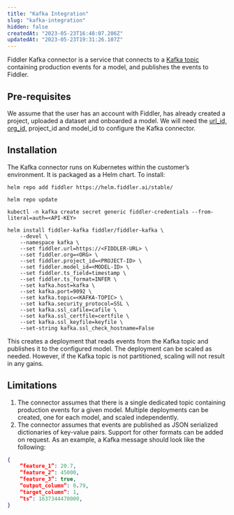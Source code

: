 ```yaml
---
title: "Kafka Integration"
slug: "kafka-integration"
hidden: false
createdAt: "2023-05-23T16:48:07.206Z"
updatedAt: "2023-05-23T19:31:26.107Z"
---
```

Fiddler Kafka connector is a service that connects to a [Kafka topic](https://kafka.apache.org/documentation/#intro_concepts_and_terms) containing production events for a model, and publishes the events to Fiddler.

## Pre-requisites

We assume that the user has an account with Fiddler, has already created a project, uploaded a dataset and onboarded a model. We will need the [url_id, org_id,](doc:client-setup) project_id and model_id to configure the Kafka connector.

## Installation

The Kafka connector runs on Kubernetes within the customer’s environment. It is packaged as a Helm chart. To install:

```shell
helm repo add fiddler https://helm.fiddler.ai/stable/

helm repo update

kubectl -n kafka create secret generic fiddler-credentials --from-literal=auth=<API-KEY>

helm install fiddler-kafka fiddler/fiddler-kafka \
    --devel \
    --namespace kafka \
    --set fiddler.url=https://<FIDDLER-URL> \
    --set fiddler.org=<ORG> \
    --set fiddler.project_id=<PROJECT-ID> \
    --set fiddler.model_id=<MODEL-ID> \
    --set fiddler.ts_field=timestamp \
    --set fiddler.ts_format=INFER \
    --set kafka.host=kafka \
    --set kafka.port=9092 \
    --set kafka.topic=<KAFKA-TOPIC> \
    --set kafka.security_protocol=SSL \
    --set kafka.ssl_cafile=cafile \
    --set kafka.ssl_certfile=certfile \
    --set kafka.ssl_keyfile=keyfile \
    --set-string kafka.ssl_check_hostname=False

```

This creates a deployment that reads events from the Kafka topic and publishes it to the configured model. The deployment can be scaled as needed. However, if the Kafka topic is not partitioned, scaling will not result in any gains.

## Limitations

1. The connector assumes that there is a single dedicated topic containing production events for a given model. Multiple deployments can be created, one for each model, and scaled independently.
2. The connector assumes that events are published as JSON serialized dictionaries of key-value pairs. Support for other formats can be added on request. As an example, a Kafka message should look like the following:

```json
{
    “feature_1”: 20.7,
    “feature_2”: 45000,
    “feature_3”: true,
    “output_column”: 0.79,
    “target_column”: 1,
    “ts”: 1637344470000,
}

```
